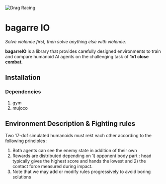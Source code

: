 ![Drag Racing](http://github.com/rodSiry/bagarreIO/miniature.jpg)

# bagarre IO

_Solve violence first, then solve anything else with violence._

**bagarreIO** is a library that provides carefully designed environments to train and compare humanoid AI agents on the challenging task of **1v1 close combat**.

## Installation

### Dependencies
1. gym
2. mujoco

## Environment Description & Fighting rules

Two 17-dof simulated humanoids must rekt each other according to the following principles : 

1. Both agents can see the enemy state in addition of their own
2. Rewards are distributed depending on 1) opponent body part : head typically gives the highest score and hands the lowest and 2) the contact force measured during impact.
3. Note that we may add or modify rules progressively to avoid boring solutions
